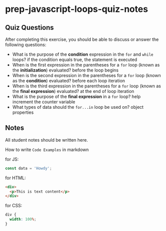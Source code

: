 # prep-javascript-loops-quiz-notes

## Quiz Questions

After completing this exercise, you should be able to discuss or answer the following questions:

- What is the purpose of the **condition** expression in the `for` and `while` loops?
  if the condition equals true, the statement is executed
- When is the first expression in the parentheses for a `for` loop (known as the **initialization**) evaluated?
  before the loop begins
- When is the second expression in the parentheses for a `for` loop (known as the **condition**) evaluated?
  before each loop iteration
- When is the third expression in the parentheses for a `for` loop (known as the **final expression**) evaluated?
  at the end of loop iteration
- What is the purpose of the **final expression** in a `for` loop?
  help increment the counter variable
- What types of data should the `for...in` loop be used on?
  object properties

## Notes

All student notes should be written here.

How to write `Code Examples` in markdown

for JS:

```javascript
const data = 'Howdy';
```

for HTML:

```html
<div>
  <p>This is text content</p>
</div>
```

for CSS:

```css
div {
  width: 100%;
}
```

